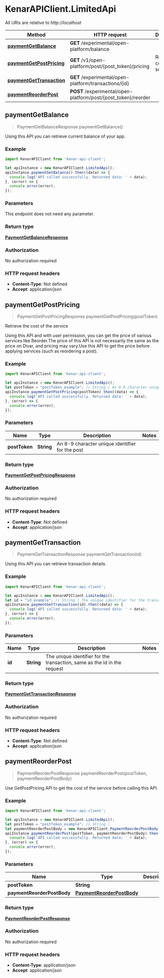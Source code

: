 # KenarAPIClient.LimitedApi

All URIs are relative to *http://localhost*

Method | HTTP request | Description
------------- | ------------- | -------------
[**paymentGetBalance**](LimitedApi.md#paymentGetBalance) | **GET** /experimental/open-platform/balance | 
[**paymentGetPostPricing**](LimitedApi.md#paymentGetPostPricing) | **GET** /v1/open-platform/post/{post_token}/pricing | Retrieve the cost of the service
[**paymentGetTransaction**](LimitedApi.md#paymentGetTransaction) | **GET** /experimental/open-platform/transactions/{id} | 
[**paymentReorderPost**](LimitedApi.md#paymentReorderPost) | **POST** /experimental/open-platform/post/{post_token}/reorder | 



## paymentGetBalance

> PaymentGetBalanceResponse paymentGetBalance()



Using this API you can retrieve current balance of your app.

### Example

```javascript
import KenarAPIClient from 'kenar-api-client';

let apiInstance = new KenarAPIClient.LimitedApi();
apiInstance.paymentGetBalance().then((data) => {
  console.log('API called successfully. Returned data: ' + data);
}, (error) => {
  console.error(error);
});

```

### Parameters

This endpoint does not need any parameter.

### Return type

[**PaymentGetBalanceResponse**](PaymentGetBalanceResponse.md)

### Authorization

No authorization required

### HTTP request headers

- **Content-Type**: Not defined
- **Accept**: application/json


## paymentGetPostPricing

> PaymentGetPostPricingResponse paymentGetPostPricing(postToken)

Retrieve the cost of the service

Using this API and with user permission, you can get the price of various services like Reorder.The price of this API is not necessarily the same as the price on Divar, and pricing may vary.Use this API to get the price before applying services (such as reordering a post).

### Example

```javascript
import KenarAPIClient from 'kenar-api-client';

let apiInstance = new KenarAPIClient.LimitedApi();
let postToken = "postToken_example"; // String | An 8-9 character unique identifier for the post
apiInstance.paymentGetPostPricing(postToken).then((data) => {
  console.log('API called successfully. Returned data: ' + data);
}, (error) => {
  console.error(error);
});

```

### Parameters


Name | Type | Description  | Notes
------------- | ------------- | ------------- | -------------
 **postToken** | **String**| An 8-9 character unique identifier for the post | 

### Return type

[**PaymentGetPostPricingResponse**](PaymentGetPostPricingResponse.md)

### Authorization

No authorization required

### HTTP request headers

- **Content-Type**: Not defined
- **Accept**: application/json


## paymentGetTransaction

> PaymentGetTransactionResponse paymentGetTransaction(id)



Using this API you can retrieve transaction details.

### Example

```javascript
import KenarAPIClient from 'kenar-api-client';

let apiInstance = new KenarAPIClient.LimitedApi();
let id = "id_example"; // String | The unique identifier for the transaction, same as the id in the request
apiInstance.paymentGetTransaction(id).then((data) => {
  console.log('API called successfully. Returned data: ' + data);
}, (error) => {
  console.error(error);
});

```

### Parameters


Name | Type | Description  | Notes
------------- | ------------- | ------------- | -------------
 **id** | **String**| The unique identifier for the transaction, same as the id in the request | 

### Return type

[**PaymentGetTransactionResponse**](PaymentGetTransactionResponse.md)

### Authorization

No authorization required

### HTTP request headers

- **Content-Type**: Not defined
- **Accept**: application/json


## paymentReorderPost

> PaymentReorderPostResponse paymentReorderPost(postToken, paymentReorderPostBody)



Use GetPostPricing API to get the cost of the service before calling this API.

### Example

```javascript
import KenarAPIClient from 'kenar-api-client';

let apiInstance = new KenarAPIClient.LimitedApi();
let postToken = "postToken_example"; // String | 
let paymentReorderPostBody = new KenarAPIClient.PaymentReorderPostBody(); // PaymentReorderPostBody | 
apiInstance.paymentReorderPost(postToken, paymentReorderPostBody).then((data) => {
  console.log('API called successfully. Returned data: ' + data);
}, (error) => {
  console.error(error);
});

```

### Parameters


Name | Type | Description  | Notes
------------- | ------------- | ------------- | -------------
 **postToken** | **String**|  | 
 **paymentReorderPostBody** | [**PaymentReorderPostBody**](PaymentReorderPostBody.md)|  | 

### Return type

[**PaymentReorderPostResponse**](PaymentReorderPostResponse.md)

### Authorization

No authorization required

### HTTP request headers

- **Content-Type**: application/json
- **Accept**: application/json

